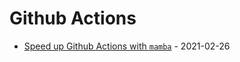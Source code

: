 # Github Actions

- [Speed up Github Actions with `mamba`](https://cheginit.github.io/til/github_actions/mamba.html) - 2021-02-26
